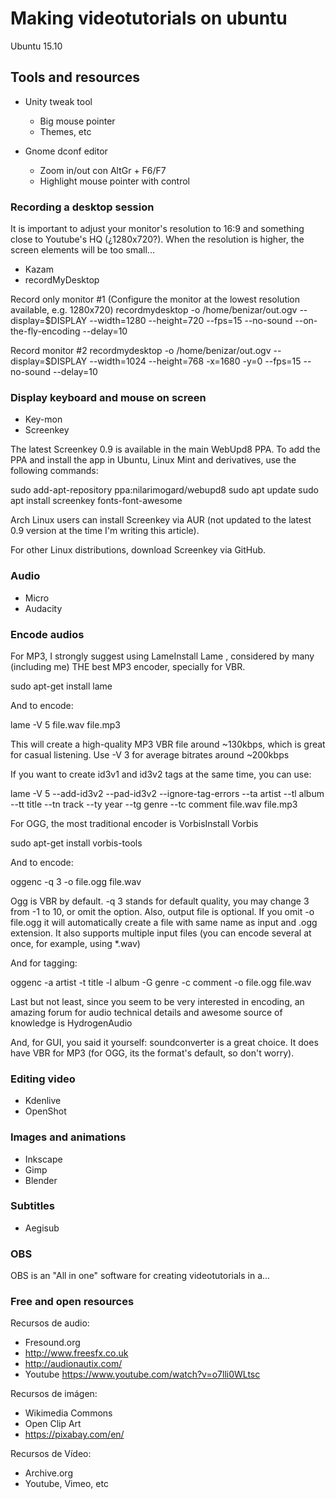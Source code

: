 # Making videotutorials on ubuntu

Ubuntu 15.10

## Tools and resources

- Unity tweak tool
  - Big mouse pointer
  - Themes, etc

- Gnome dconf editor
  - Zoom in/out con AltGr + F6/F7
  - Highlight mouse pointer with control

### Recording a desktop session

It is important to adjust your monitor's resolution to 16:9 and something close to Youtube's HQ (¿1280x720?). When the resolution is higher, the screen elements will be too small...

- Kazam
- recordMyDesktop

Record only monitor #1 
(Configure the monitor at the lowest resolution available, e.g. 1280x720)
recordmydesktop -o /home/benizar/out.ogv --display=$DISPLAY --width=1280 --height=720 --fps=15 --no-sound --on-the-fly-encoding --delay=10

Record monitor #2
recordmydesktop -o /home/benizar/out.ogv --display=$DISPLAY --width=1024 --height=768 -x=1680 -y=0 --fps=15 --no-sound --delay=10

### Display keyboard and mouse on screen

- Key-mon
- Screenkey

The latest Screenkey 0.9 is available in the main WebUpd8 PPA. To add the PPA and install the app in Ubuntu, Linux Mint and derivatives, use the following commands:

sudo add-apt-repository ppa:nilarimogard/webupd8
sudo apt update
sudo apt install screenkey fonts-font-awesome


Arch Linux users can install Screenkey via AUR (not updated to the latest 0.9 version at the time I'm writing this article).

For other Linux distributions, download Screenkey via GitHub.

### Audio

- Micro
- Audacity


### Encode audios

For MP3, I strongly suggest using LameInstall Lame , considered by many (including me) THE best MP3 encoder, specially for VBR.

sudo apt-get install lame

And to encode:

lame -V 5 file.wav file.mp3

This will create a high-quality MP3 VBR file around ~130kbps, which is great for casual listening. Use -V 3 for average bitrates around ~200kbps

If you want to create id3v1 and id3v2 tags at the same time, you can use:

lame -V 5 --add-id3v2 --pad-id3v2 --ignore-tag-errors --ta artist --tl album --tt title --tn track --ty year --tg genre --tc comment file.wav file.mp3

For OGG, the most traditional encoder is VorbisInstall Vorbis

sudo apt-get install vorbis-tools

And to encode:

oggenc -q 3 -o file.ogg file.wav

Ogg is VBR by default. -q 3 stands for default quality, you may change 3 from -1 to 10, or omit the option. Also, output file is optional. If you omit -o file.ogg it will automatically create a file with same name as input and .ogg extension. It also supports multiple input files (you can encode several at once, for example, using *.wav)

And for tagging:

oggenc -a artist -t title -l album -G genre -c comment -o file.ogg file.wav

Last but not least, since you seem to be very interested in encoding, an amazing forum for audio technical details and awesome source of knowledge is HydrogenAudio

And, for GUI, you said it yourself: soundconverter is a great choice. It does have VBR for MP3 (for OGG, its the format's default, so don't worry).

### Editing video

- Kdenlive
- OpenShot


### Images and animations

- Inkscape
- Gimp
- Blender

### Subtitles

- Aegisub


### OBS

OBS is an "All in one" software for creating videotutorials in a...

### Free and open resources

Recursos de audio:

  - Fresound.org
  - http://www.freesfx.co.uk
  - http://audionautix.com/
  - Youtube https://www.youtube.com/watch?v=o7lli0WLtsc


Recursos de imágen:

  - Wikimedia Commons
  - Open Clip Art
  - https://pixabay.com/en/


Recursos de Vídeo:

  - Archive.org
  - Youtube, Vimeo, etc

